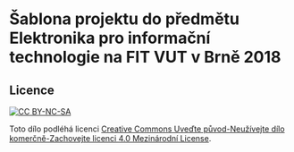 # Šablona projektu do předmětu Elektronika pro informační technologie na FIT VUT v Brně 2018

## Licence

[![CC BY-NC-SA](https://i.creativecommons.org/l/by-nc-sa/4.0/88x31.png)](http://creativecommons.org/licenses/by-nc-sa/4.0/)

Toto dílo podléhá licenci [Creative Commons Uveďte původ-Neužívejte dílo komerčně-Zachovejte licenci 4.0 Mezinárodní License](http://creativecommons.org/licenses/by-nc-sa/4.0/).